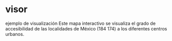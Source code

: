 # visor
ejemplo de visualización
Este mapa interactivo se visualiza el grado de 
accesibilidad de las localidades de México (184 174) a 
los diferentes centros urbanos. 
